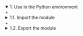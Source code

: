 <details open>
<summary>1. Use in the Python environment</summary>
+<details>
<summary>1.1. Import the module</summary>
content1
</details>
+<details>
<summary>1.2. Export the module</summary>
content2
</details>
</details>
